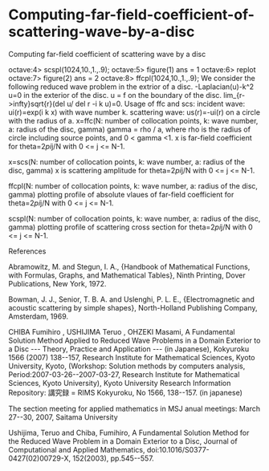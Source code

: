 # Computing-far-field-coefficient-of-scattering-wave-by-a-disc
Computing far-field coefficient of scattering wave by a disc


octave:4> scspl(1024,10.,1.,.9);
octave:5> figure(1)
ans =  1
octave:6> replot
octave:7> figure(2)
ans =  2
octave:8> ffcpl(1024,10.,1.,.9);
We consider the following reduced wave problem in the extrior of a disc.
-Laplacian(u)-k^2 u=0 in the exterior of the disc.
u = f on the boundary of the disc.
lim_{r->infty}sqrt{r}(del u/ del r -i k u)=0.
Usage of ffc and scs:
incident wave: ui(r)=exp(i k x) with wave number k.
scattering wave: us(r)=-ui(r) on a circle with the radius of a.
x=ffc(N: number of collocation points, k: wave number, a: radius of the disc, gamma)
gamma = rho / a,
where rho is the radius of circle including source points, and 0 < gamma <1.
x is far-field coefficient for theta=2*pi*j/N with 0 <= j <= N-1.

x=scs(N: number of collocation points, k: wave number, a: radius of the disc, gamma)
x is scattering amplitude for theta=2*pi*j/N with 0 <= j <= N-1.

ffcpl(N: number of collocation points, k: wave number, a: radius of the disc, gamma)
plotting profile of absolute vlaues of far-field coefficient for theta=2*pi*j/N with 0 <= j <= N-1.

scspl(N: number of collocation points, k: wave number, a: radius of the disc, gamma)
plotting profile of scattering cross section for theta=2*pi*j/N with 0 <= j <= N-1.


References

Abramowitz, M. and Stegun, I. A., {Handbook of Mathematical Functions, with Formulas, Graphs, and Mathematical Tables}, Ninth Printing, Dover Publications, New York, 1972.

Bowman, J. J., Senior, T. B. A. and Uslenghi, P. L. E., {Electromagnetic and acoustic scattering by simple shapes}, North-Holland Publishing Company, Amsterdam, 1969.

CHIBA Fumihiro , USHIJIMA Teruo , OHZEKI Masami, A Fundamental Solution Method Applied to Reduced Wave Problems in a Domain Exterior to a Disc --- Theory, Practice and Application --- (in Japanese), Kokyuroku 1566 (2007) 138--157, Research Institute for Mathematical Sciences, Kyoto University, Kyoto, (Workshop: Solution methods by computers analysis, Period:2007-03-26--2007-03-27, Research Institute for Mathematical Sciences, Kyoto University), Kyoto University Research Information Repository: 講究録 = RIMS Kokyuroku, No 1566, 138--157. (in japanese)

The section meeting for applied mathematics in MSJ anual meetings: March 27--30, 2007, Saitama University

Ushijima, Teruo and Chiba, Fumihiro, A Fundamental Solution Method for the Reduced Wave Problem in a Domain Exterior to a Disc, Journal of Computational and Applied Mathematics, doi:10.1016/S0377-0427(02)00729-X, 152(2003), pp.545--557.
